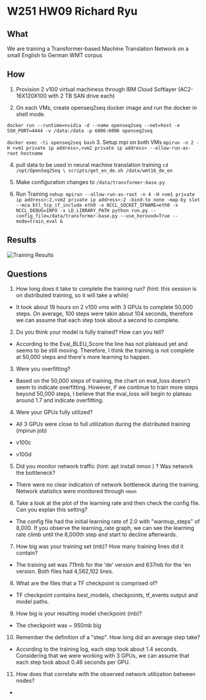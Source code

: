# W251 HW09 Richard Ryu

## What 

We are training a Transformer-based Machine Translation Network on a small English to German WMT corpus

## How

1. Provision 2 v100 virtual machiness through IBM Cloud Softlayer (AC2-16X120X100 with 2 TB SAN drive each)

2. On each VMs, create openseq2seq docker image and run the docker in shell mode.

```docker run --runtime=nvidia -d --name openseq2seq --net=host -e SSH_PORT=4444 -v /data:/data -p 6006:6006 openseq2seq```

```docker exec -ti openseq2seq bash```
3. Setup mpi on both VMs
```mpirun -n 2 -H <vm1 private ip address>,<vm2 private ip address> --allow-run-as-root hostname```

4. pull data to be used in neural machine translation training
```cd /opt/OpenSeq2Seq \ scripts/get_en_de.sh /data/wmt16_de_en```

5. Make configuration changes to ```/data/transformer-base.py```

6. Run Training
```nohup mpirun --allow-run-as-root -n 4 -H <vm1 private ip address>:2,<vm2 private ip address>:2 -bind-to none -map-by slot --mca btl_tcp_if_include eth0 -x NCCL_SOCKET_IFNAME=eth0 -x NCCL_DEBUG=INFO -x LD_LIBRARY_PATH python run.py --config_file=/data/transformer-base.py --use_horovod=True --mode=train_eval &```

## Results

![Training Results](screenshot1.png)

## Questions

1. How long does it take to complete the training run? (hint: this session is on distributed training, so it will take a while)
* It took about 19 hours on 2 v100 vms with 3 GPUs to complete 50,000 steps. On average, 100 steps were takin about 104 seconds, therefore we can assume that each step took about a second to complete. 

2. Do you think your model is fully trained? How can you tell?
* According to the Eval_BLEU_Score the line has not plateaud yet and seems to be still moving. Therefore, I think the training is not complete at 50,000 steps and there's more learning to happen. 

3. Were you overfitting?
* Based on the 50,000 steps of training, the chart on eval_loss doesn't seem to indicate overfitting. However, if we continue to train more steps beyond 50,000 steps, I believe that the eval_loss will begin to plateau around 1.7 and indicate overfitting.

4. Were your GPUs fully utilized?
* All 3 GPUs were close to full utilization during the distributed training (mpirun job)
* v100c

* v100d

5. Did you monitor network traffic (hint: apt install nmon ) ? Was network the bottleneck?
* There were no clear indication of network bottleneck during the training. Network statistics were monitored through ```nmon```

6. Take a look at the plot of the learning rate and then check the config file. Can you explan this setting?
* The config file had the initial learning rate of 2.0 with "warmup_steps" of 8,000. If you observe the learning_rate graph, we can see the learning rate climb until the 8,000th step and start to decline afterwards. 

7. How big was your training set (mb)? How many training lines did it contain?
* The training set was 711mb for the 'de' version and 637mb for the 'en version. Both files had 4,562,102 lines.

8. What are the files that a TF checkpoint is comprised of?
* TF checkpoint contains best_models, checkpoints, tf_events output and model paths.

9. How big is your resulting model checkpoint (mb)?
* The checkpoint was ~ 950mb big

10. Remember the definition of a "step". How long did an average step take?
* According to the training log, each step took about 1.4 seconds. Considering that we were working with 3 GPUs, we can assume that each step took about 0.46 seconds per GPU.

11. How does that correlate with the observed network utilization between nodes?

*


